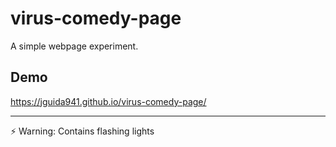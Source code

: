 # virus-comedy-page

A simple webpage experiment.

## Demo

https://jguida941.github.io/virus-comedy-page/

---

⚡ Warning: Contains flashing lights